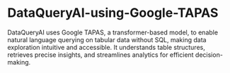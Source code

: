 # DataQueryAI-using-Google-TAPAS
DataQueryAI uses Google TAPAS, a transformer-based model, to enable natural language querying on tabular data without SQL, making data exploration intuitive and accessible. It understands table structures, retrieves precise insights, and streamlines analytics for efficient decision-making.
